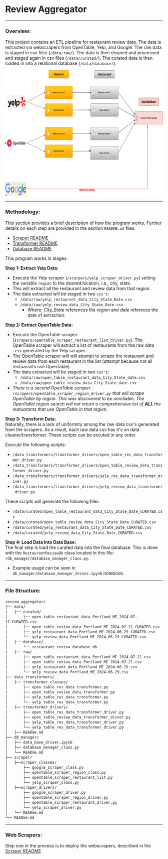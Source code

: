 # Review Aggregator
___

### Overview:  

This project contains an ETL pipeline for restaurant review data. The data is extracted via webscrapers from OpenTable, Yelp, and Google. The raw data is staged in csv files (```/data/raw/```). The data is then cleaned and processed and staged again in csv files (```/data/curated/```). The curated data is then loaded in into a relational database (```/data/database/```).

<img src = "/figs/data_lineage.png" width = 700 height = 400>  

___
### Methodology:
This section provides a brief description of how the program works. Further details on each step are provided in the section ```README.md``` files.
* [Scraper README](scrapers/README.md)
* [Transformer README](data_transformers/README.md)
* [Database README](db_manager/README.md)


This program works in stages:

**Step 1: Extract Yelp Data:**
* Execute the Yelp scraper (```/scarpers/yelp_scraper_driver.py```) setting the variable ```region``` to the desired location, i.e., city, state. 
* This will extract all the restaurant and review data from that region.
* The data extracted will be staged in two ```csv's```:
  * ```/data/raw/yelp_restaurant_data_City_State_Date.csv```
  * ```/data/raw/yelp_review_data_City_State_Date.csv```
    * Where: *City_State* references the region and *date* refereces the date of extraction.
  
**Step 2: Extract OpenTable Data:**
* Execute the OpenTable scraper (```scrapers/opentable_scraper_restaurant_list_driver.py```). The OpenTable scraper will extract a list of restaurants from the raw data ```.csv``` generated by the Yelp scraper.
* The OpenTable scraper will will attempt to scrape the restaurant and review data from each restaurant in the list (*attempt* because not all restuarants use OpenTable).
* The data extracted will be staged in two ```csv's```:
  * ```/data/raw/open_table_restaurant_data_City_State_date.csv```
  * ```/data/raw/open_table_review_data_City_State_date.csv```
* *There is a second OpenTable scraper ```/scrapers/opentable_scraper_region_driver.py``` that will scrape OpenTable by region. This was discovered to be unreliable. The OpenTable region search will not return a comprehensive list of **ALL** the restuarants that use OpenTable in that region.*

**Step 3: Transform Data:**  
Naturally, there is a lack of uniformity among the raw data csv's generated from the scrapers. As a result, each raw data csv has it's on data cleaner/transformer. These scripts can be excuted in any order.

Execute the following scripts:
* ```/data_transformers/transformer_drivers/open_table_res_data_transformer_driver.py```
* ```/data_transformers/transformer_drivers/open_table_review_data_transformer_driver.py```
* ```/data_transformers/transformer_drivers/yelp_res_data_transformer_driver.py```
* ```/data_transformers/transformer_drivers/yelp_review_data_transformer_driver.py```

These scripts will generate the following files:
* ```/data/curated/open_table_restaurant_data_City_State_Date_CURATED.csv```
* ```/data/curated/open_table_review_data_City_State_Date_CURATED.csv```
* ```/data/curated/yelp_restaurant_data_City_State_Date_CURATED.csv```
* ```/data/curated/yelp_review_data_City_State_Date_CURATED.csv```
  
**Step 4: Load Data Into Data Base:**  
The final step is load the curated data into the final database. This is done with the ```RestaurantReviewDb``` class located in this file: ```/db_manager/database_manager_class.py```.
* Example usage can be seen in ```db_manager/database_manager_driver.ipynb``` notebook.
___


### File Structure:
```
review_aggregator/
├── data/
│   ├── curated/
│       ├── open_table_restaurant_data_Portland_ME_2024-07-21_CURATED.csv
│       ├── open_table_review_data_Portland_ME_2024-07-21_CURATED.csv
│       ├── yelp_restaurant_data_Portland_ME_2024-06-29_CURATED.csv
│       └── yelp_review_data_Portland_ME_2024-06-29_CURATED.csv
│   ├── database/
│       └── restaurant_review_database.db
│   ├── raw/
│       ├── open_table_restaurant_data_Portland_ME_2024-07-21.csv
│       ├── open_table_review_data_Portland_ME_2024-07-21.csv
│       ├── yelp_restaurant_data_Portland_ME_2024-06-29.csv
│       └── yelp_review_data_Portland_ME_2024-06-29.csv
├── data_transformers/
│   ├── transformer_classes/ 
│       ├── open_table_res_data_transformer.py
│       ├── open_table_review_data_transformer.py
│       ├── yelp_table_res_data_transformer.py
│       └── yelp_table_res_data_transformer.py
│   ├── transformer_drivers/ 
│       ├── open_table_res_data_transformer_driver.py
│       ├── open_table_review_data_transformer_driver.py
│       ├── yelp_table_res_data_transformer_driver.py
│       └── yelp_table_res_data_transformer_driver.py
│   ├── READme.md
├── db_manager/
│   ├── data_base_driver.ipynb
│   ├── database_manager_class.py
│   └── READme.md
├── scraper/
│   ├──scraper_classes/
│       ├── google_scraper_class.py
│       ├── opentable_scraper_region_class.py
│       ├── opentable_scraper_restaurant_list.py
│       └── yelp_scraper_class.py
│   ├──scraper_drivers/
│       ├── google_scraper_driver.py
│       ├── opentable_scraper_region_driver.py
│       ├── opentable_scraper_restaurant_driver.py
│       └── yelp_scraper_driver.py
│   └── READme.md
└── READme.md
```  
___  
### Web Scrapers:
Step one in the process is to deploy the webscrapers, described in the [Scraper README](scrapers/README.md)
